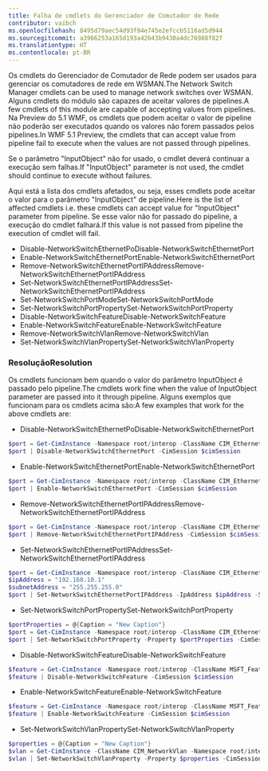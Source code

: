```yaml
---
title: Falha de cmdlets do Gerenciador de Comutador de Rede
contributor: vaibch
ms.openlocfilehash: 8495d79aec54d93f94e745e2efccb5116ad5d944
ms.sourcegitcommit: a3966253a165d193a42b43b9430a4dc76988f82f
ms.translationtype: HT
ms.contentlocale: pt-BR
---
```

<span data-ttu-id="5a79e-102">Os cmdlets do Gerenciador de Comutador de Rede podem ser usados para gerenciar os comutadores de rede em WSMAN.</span><span class="sxs-lookup"><span data-stu-id="5a79e-102">The Network Switch Manager cmdlets can be used to manage network switches over WSMAN.</span></span> <span data-ttu-id="5a79e-103">Alguns cmdlets do módulo são capazes de aceitar valores de pipelines.</span><span class="sxs-lookup"><span data-stu-id="5a79e-103">A few cmdlets of this module are capable of accepting values from pipelines.</span></span> <span data-ttu-id="5a79e-104">Na Preview do 5.1 WMF, os cmdlets que podem aceitar o valor de pipeline não poderão ser executados quando os valores não forem passados pelos pipelines.</span><span class="sxs-lookup"><span data-stu-id="5a79e-104">In WMF 5.1 Preview, the cmdlets that can accept value from pipeline fail to execute when the values are not passed through pipelines.</span></span>

<span data-ttu-id="5a79e-105">Se o parâmetro "InputObject" não for usado, o cmdlet deverá continuar a execução sem falhas.</span><span class="sxs-lookup"><span data-stu-id="5a79e-105">If "InputObject" parameter is not used, the cmdlet should continue to execute without failures.</span></span>

<span data-ttu-id="5a79e-106">Aqui está a lista dos cmdlets afetados, ou seja, esses cmdlets pode aceitar o valor para o parâmetro "InputObject" de pipeline.</span><span class="sxs-lookup"><span data-stu-id="5a79e-106">Here is the list of affected cmdlets i.e. these cmdlets can accept value for "InputObject" parameter from pipeline.</span></span> <span data-ttu-id="5a79e-107">Se esse valor não for passado do pipeline, a execução do cmdlet falhará.</span><span class="sxs-lookup"><span data-stu-id="5a79e-107">If this value is not passed from pipeline the execution of cmdlet will fail.</span></span>

- <span data-ttu-id="5a79e-108">Disable-NetworkSwitchEthernetPo</span><span class="sxs-lookup"><span data-stu-id="5a79e-108">Disable-NetworkSwitchEthernetPort</span></span>
- <span data-ttu-id="5a79e-109">Enable-NetworkSwitchEthernetPort</span><span class="sxs-lookup"><span data-stu-id="5a79e-109">Enable-NetworkSwitchEthernetPort</span></span>
- <span data-ttu-id="5a79e-110">Remove-NetworkSwitchEthernetPortIPAddress</span><span class="sxs-lookup"><span data-stu-id="5a79e-110">Remove-NetworkSwitchEthernetPortIPAddress</span></span>
- <span data-ttu-id="5a79e-111">Set-NetworkSwitchEthernetPortIPAddress</span><span class="sxs-lookup"><span data-stu-id="5a79e-111">Set-NetworkSwitchEthernetPortIPAddress</span></span>
- <span data-ttu-id="5a79e-112">Set-NetworkSwitchPortMode</span><span class="sxs-lookup"><span data-stu-id="5a79e-112">Set-NetworkSwitchPortMode</span></span>
- <span data-ttu-id="5a79e-113">Set-NetworkSwitchPortProperty</span><span class="sxs-lookup"><span data-stu-id="5a79e-113">Set-NetworkSwitchPortProperty</span></span>
- <span data-ttu-id="5a79e-114">Disable-NetworkSwitchFeature</span><span class="sxs-lookup"><span data-stu-id="5a79e-114">Disable-NetworkSwitchFeature</span></span>
- <span data-ttu-id="5a79e-115">Enable-NetworkSwitchFeature</span><span class="sxs-lookup"><span data-stu-id="5a79e-115">Enable-NetworkSwitchFeature</span></span>
- <span data-ttu-id="5a79e-116">Remove-NetworkSwitchVlan</span><span class="sxs-lookup"><span data-stu-id="5a79e-116">Remove-NetworkSwitchVlan</span></span>
- <span data-ttu-id="5a79e-117">Set-NetworkSwitchVlanProperty</span><span class="sxs-lookup"><span data-stu-id="5a79e-117">Set-NetworkSwitchVlanProperty</span></span>

### <a name="resolution"></a><span data-ttu-id="5a79e-118">Resolução</span><span class="sxs-lookup"><span data-stu-id="5a79e-118">Resolution</span></span>
<span data-ttu-id="5a79e-119">Os cmdlets funcionam bem quando o valor do parâmetro InputObject é passado pelo pipeline.</span><span class="sxs-lookup"><span data-stu-id="5a79e-119">The cmdlets work fine when the value of InputObject parameter are passed into it through pipeline.</span></span> <span data-ttu-id="5a79e-120">Alguns exemplos que funcionam para os cmdlets acima são:</span><span class="sxs-lookup"><span data-stu-id="5a79e-120">A few examples that work for the above cmdlets are:</span></span>

- <span data-ttu-id="5a79e-121">Disable-NetworkSwitchEthernetPo</span><span class="sxs-lookup"><span data-stu-id="5a79e-121">Disable-NetworkSwitchEthernetPort</span></span>
```powershell
$port = Get-CimInstance -Namespace root/interop -ClassName CIM_EthernetPort -CimSession $cimSession | Select-Object -First 1
$port | Disable-NetworkSwitchEthernetPort -CimSession $cimSession
```

- <span data-ttu-id="5a79e-122">Enable-NetworkSwitchEthernetPort</span><span class="sxs-lookup"><span data-stu-id="5a79e-122">Enable-NetworkSwitchEthernetPort</span></span>
```powershell
$port = Get-CimInstance -Namespace root/interop -ClassName CIM_EthernetPort -CimSession $cimSession | Select-Object -First 1
$port | Enable-NetworkSwitchEthernetPort -CimSession $cimSession
```

- <span data-ttu-id="5a79e-123">Remove-NetworkSwitchEthernetPortIPAddress</span><span class="sxs-lookup"><span data-stu-id="5a79e-123">Remove-NetworkSwitchEthernetPortIPAddress</span></span>
```powershell
$port = Get-CimInstance -Namespace root/interop -ClassName CIM_EthernetPort -CimSession $cimSession | Select-Object -First 1
$port | Remove-NetworkSwitchEthernetPortIPAddress -CimSession $cimSession
```

- <span data-ttu-id="5a79e-124">Set-NetworkSwitchEthernetPortIPAddress</span><span class="sxs-lookup"><span data-stu-id="5a79e-124">Set-NetworkSwitchEthernetPortIPAddress</span></span>
```powershell
$port = Get-CimInstance -Namespace root/interop -ClassName CIM_EthernetPort -CimSession $cimSession | Select-Object -First 1
$ipAddress = "192.168.10.1"
$subnetAddress = "255.255.255.0"
$port | Set-NetworkSwitchEthernetPortIPAddress -IpAddress $ipAddress -SubnetAddress $subnetAddress -CimSession $cimSession
```

- <span data-ttu-id="5a79e-125">Set-NetworkSwitchPortProperty</span><span class="sxs-lookup"><span data-stu-id="5a79e-125">Set-NetworkSwitchPortProperty</span></span>
```powershell
$portProperties = @{Caption = "New Caption"}
$port = Get-CimInstance -Namespace root/interop -ClassName CIM_EthernetPort -CimSession $cimSession | Select-Object -First 1
$port | Set-NetworkSwitchPortProperty -Property $portProperties -CimSession $cimSession
```

- <span data-ttu-id="5a79e-126">Disable-NetworkSwitchFeature</span><span class="sxs-lookup"><span data-stu-id="5a79e-126">Disable-NetworkSwitchFeature</span></span>
```powershell
$feature = Get-CimInstance -Namespace root/interop -ClassName MSFT_Feature -CimSession $cimSession | Select-Object -First 1
$feature | Disable-NetworkSwitchFeature -CimSession $cimSession
```

- <span data-ttu-id="5a79e-127">Enable-NetworkSwitchFeature</span><span class="sxs-lookup"><span data-stu-id="5a79e-127">Enable-NetworkSwitchFeature</span></span>
```powershell
$feature = Get-CimInstance -Namespace root/interop -ClassName MSFT_Feature -CimSession $cimSession | Select-Object -First 1
$feature | Enable-NetworkSwitchFeature -CimSession $cimSession
```

- <span data-ttu-id="5a79e-128">Set-NetworkSwitchVlanProperty</span><span class="sxs-lookup"><span data-stu-id="5a79e-128">Set-NetworkSwitchVlanProperty</span></span>
```powershell
$properties = @{Caption = "New Caption"}
$vlan = Get-CimInstance -ClassName CIM_NetworkVlan -Namespace root/interop -CimSession $cimSession | Select-Object -First 1
$vlan | Set-NetworkSwitchVlanProperty -Property $properties -CimSession $cimSession
```
